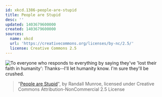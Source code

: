 ```yaml
---
id: xkcd.1386-people-are-stupid
title: People are Stupid
desc: ''
updated: 1403679600000
created: 1403679600000
sources:
  name: xkcd
  url: 'https://creativecommons.org/licenses/by-nc/2.5/'
  license: Creative Commons 2.5
---
```

![To everyone who responds to everything by saying they've 'lost their faith in humanity': Thanks--I'll let humanity know. I'm sure they'll be crushed.](https://imgs.xkcd.com/comics/people_are_stupid.png)
> "[People are Stupid](https://xkcd.com/1386/)", by Randall Munroe, licensed under Creative Commons Attribution-NonCommercial 2.5 License
